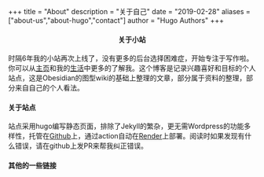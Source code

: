 +++
title = "About"
description = "关于自己"
date = "2019-02-28"
aliases = ["about-us","about-hugo","contact"]
author = "Hugo Authors"
+++

####   <div align=center>关于小站</div>

时隔6年我的小站再次上线了，没有更多的后台选择困难症，开始专注于写作啦。你可以从[主页]()和我的[生活]()中更多的了解我。这个博客是记录兴趣喜好和目标的个人站点，这是Obesidian的图型wiki的基础上整理的文章，部分属于资料的整理，部分来自自己的个人看法。

#### 关于站点

站点采用hugo编写静态页面，排除了Jekyll的繁杂，更无需Wordpress的功能多样性，托管在[Github]()上，通过action自动在[Render](https://render.com)上部署。阅读时如果发现有什么错误，请在github上发PR来帮我纠正错误。

#### 其他的一些链接


